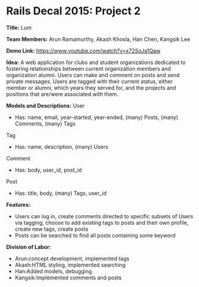 Rails Decal 2015: Project 2
======
__Title:__ Lum

__Team Members:__ Arun Ramamurthy, Akash Khosla, Han Chen, Kangsik Lee

__Demo Link:__ https://www.youtube.com/watch?v=x72SoJa1Qaw

__Idea:__ A web application for clubs and student organizations dedicated to fostering relationships between current organization members and organization alumni. Users can make and comment on posts and send private messages. Users are tagged with their current status, either member or alumni, which years they served for, and the projects and positions that are/were associated with them.

__Models and Descriptions:__
User
* Has: name, email, year-started, year-ended, (many) Posts, (many) Comments, (many) Tags

Tag
* Has: name, description, (many) Users

Comment
* Has: body, user_id, post_id

Post
* Has: title, body, (many) Tags, user_id

__Features:__
* Users can log in, create comments directed to specific subsets of Users via tagging, choose to add existing tags to posts and their own profile, create new tags, create posts
* Posts can be searched to find all posts containing some keyword

__Division of Labor:__
* Arun:concept development, implemented tags
* Akash:HTML styling, implemented searching
* Han:Added models, debugging
* Kangsik:Implemented comments and posts

